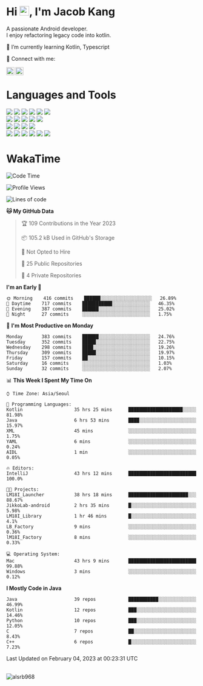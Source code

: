 # Hi <img src="https://media.giphy.com/media/hvRJCLFzcasrR4ia7z/giphy.gif" width="25px">, I'm Jacob Kang
A passionate Android developer.
</br>
I enjoy refactoring legacy code into kotlin.

🌱 I’m currently learning Kotlin, Typescript

🤝 Connect with me:

<a href="https://www.linkedin.com/in/minkyu-kang-b7477b1b2/"><img align="left" src="https://raw.githubusercontent.com/yushi1007/yushi1007/main/images/linkedin.svg" alt="Minkyu Kang | LinkedIn" width="21px"/></a>
<a href="https://www.instagram.com/_jacob_kang/"><img align="left" src="https://raw.githubusercontent.com/yushi1007/yushi1007/main/images/instagram.svg" alt="Jacob Kang | Instagram" width="21px"/></a>

</br>

# Languages and Tools

<div align="left">
<img src="https://img.shields.io/badge/java-007396?logo=java&logoColor=white"/>
<img src="https://img.shields.io/badge/kotlin-7F52FF?logo=kotlin&logoColor=white"/>
<img src="https://img.shields.io/badge/python-3776AB?logo=python&logoColor=white"/>
<img src="https://img.shields.io/badge/bash shell-4EAA25?logo=gnubash&logoColor=white"/>
<img src="https://img.shields.io/badge/c-A8B9CC?logo=c&logoColor=white"/>
<img src="https://img.shields.io/badge/c++-00599C?logo=c%2b%2b&logoColor=white"/>
</div>
<div align="left">
<img src="https://img.shields.io/badge/git-F05032?logo=git&logoColor=white"/>
<img src="https://img.shields.io/badge/github-181717?logo=github&logoColor=white"/>
<img src="https://img.shields.io/badge/mysql-4479A1?logo=mysql&logoColor=white"/>
<img src="https://img.shields.io/badge/sqlite-003B57?logo=sqlite&logoColor=white"/>
<img src="https://img.shields.io/badge/amazon AWS-232F3E?logo=amazonaws&logoColor=white"/>
</div>
<div align="left">
<img src="https://img.shields.io/badge/android-3DDC84?logo=android&logoColor=white"/>
<img src="https://img.shields.io/badge/linux-FCC624?logo=linux&logoColor=white"/>
<img src="https://img.shields.io/badge/flask-000000?logo=flask&logoColor=white"/>
<img src="https://img.shields.io/badge/arduino-00979D?logo=arduino&logoColor=white"/>
</div>
<div align="left">
<img src="https://img.shields.io/badge/slack-4A154B?logo=slack&logoColor=white"/>
<img src="https://img.shields.io/badge/notion-000000?logo=notion&logoColor=white"/>
<img src="https://img.shields.io/badge/jira-0052CC?logo=jira&logoColor=white"/>
<img src="https://img.shields.io/badge/postman-FF6C37?logo=postman&logoColor=white"/>
<img src="https://img.shields.io/badge/intellij-000000?logo=intellijidea&logoColor=white"/>
<img src="https://img.shields.io/badge/pycharm-000000?logo=pycharm&logoColor=white"/>
</div>

# WakaTime

<!--START_SECTION:waka-->
![Code Time](http://img.shields.io/badge/Code%20Time-1%2C984%20hrs%2023%20mins-blue)

![Profile Views](http://img.shields.io/badge/Profile%20Views-0-blue)

![Lines of code](https://img.shields.io/badge/From%20Hello%20World%20I%27ve%20Written-196%20Thousand%20lines%20of%20code-blue)

**🐱 My GitHub Data** 

> 🏆 109 Contributions in the Year 2023
 > 
> 📦 105.2 kB Used in GitHub's Storage 
 > 
> 🚫 Not Opted to Hire
 > 
> 📜 25 Public Repositories 
 > 
> 🔑 4 Private Repositories  
 > 
**I'm an Early 🐤** 

```text
🌞 Morning    416 commits    ██████░░░░░░░░░░░░░░░░░░░   26.89% 
🌆 Daytime    717 commits    ███████████░░░░░░░░░░░░░░   46.35% 
🌃 Evening    387 commits    ██████░░░░░░░░░░░░░░░░░░░   25.02% 
🌙 Night      27 commits     ░░░░░░░░░░░░░░░░░░░░░░░░░   1.75%

```
📅 **I'm Most Productive on Monday** 

```text
Monday       383 commits    ██████░░░░░░░░░░░░░░░░░░░   24.76% 
Tuesday      352 commits    █████░░░░░░░░░░░░░░░░░░░░   22.75% 
Wednesday    298 commits    ████░░░░░░░░░░░░░░░░░░░░░   19.26% 
Thursday     309 commits    █████░░░░░░░░░░░░░░░░░░░░   19.97% 
Friday       157 commits    ██░░░░░░░░░░░░░░░░░░░░░░░   10.15% 
Saturday     16 commits     ░░░░░░░░░░░░░░░░░░░░░░░░░   1.03% 
Sunday       32 commits     ░░░░░░░░░░░░░░░░░░░░░░░░░   2.07%

```


📊 **This Week I Spent My Time On** 

```text
⌚︎ Time Zone: Asia/Seoul

💬 Programming Languages: 
Kotlin                   35 hrs 25 mins      ████████████████████░░░░░   81.98% 
Java                     6 hrs 53 mins       ████░░░░░░░░░░░░░░░░░░░░░   15.97% 
XML                      45 mins             ░░░░░░░░░░░░░░░░░░░░░░░░░   1.75% 
YAML                     6 mins              ░░░░░░░░░░░░░░░░░░░░░░░░░   0.24% 
AIDL                     1 min               ░░░░░░░░░░░░░░░░░░░░░░░░░   0.05%

🔥 Editors: 
IntelliJ                 43 hrs 12 mins      █████████████████████████   100.0%

🐱‍💻 Projects: 
LM18I_Launcher           38 hrs 18 mins      ██████████████████████░░░   88.67% 
JikkoLab-android         2 hrs 35 mins       █░░░░░░░░░░░░░░░░░░░░░░░░   5.98% 
LM18I_Library            1 hr 46 mins        █░░░░░░░░░░░░░░░░░░░░░░░░   4.1% 
LB_Factory               9 mins              ░░░░░░░░░░░░░░░░░░░░░░░░░   0.36% 
lM18I_Factory            8 mins              ░░░░░░░░░░░░░░░░░░░░░░░░░   0.33%

💻 Operating System: 
Mac                      43 hrs 9 mins       █████████████████████████   99.88% 
Windows                  3 mins              ░░░░░░░░░░░░░░░░░░░░░░░░░   0.12%

```

**I Mostly Code in Java** 

```text
Java                     39 repos            ███████████░░░░░░░░░░░░░░   46.99% 
Kotlin                   12 repos            ███░░░░░░░░░░░░░░░░░░░░░░   14.46% 
Python                   10 repos            ███░░░░░░░░░░░░░░░░░░░░░░   12.05% 
C                        7 repos             ██░░░░░░░░░░░░░░░░░░░░░░░   8.43% 
C++                      6 repos             █░░░░░░░░░░░░░░░░░░░░░░░░   7.23%

```



 Last Updated on February 04, 2023 at 00:23:31 UTC
<!--END_SECTION:waka-->

</br>

<div align="left">
<img align="left" src="https://github-readme-stats.vercel.app/api/top-langs?username=alsrb968&show_icons=true&locale=en&layout=compact&theme=dark" alt="alsrb968" />
</div>
